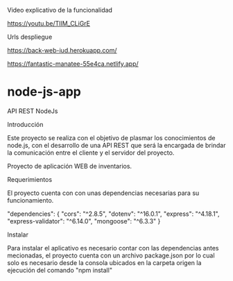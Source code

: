Video explicativo de la funcionalidad

https://youtu.be/TlIM_CLiGrE

Urls despliegue

https://back-web-iud.herokuapp.com/

https://fantastic-manatee-55e4ca.netlify.app/




# node-js-app


API REST NodeJs 

Introducción

Este proyecto se realiza con el objetivo de plasmar los conocimientos de node.js, 
con el desarrollo de una API REST que será la encargada de brindar la comunicación
entre el cliente y el servidor del proyecto.

Proyecto de aplicación WEB de inventarios.


Requerimientos

El proyecto cuenta con con unas dependencias necesarias para su funcionamiento.

 "dependencies": {
    "cors": "^2.8.5",
    "dotenv": "^16.0.1",
    "express": "^4.18.1",
    "express-validator": "^6.14.0",
    "mongoose": "^6.3.3"
  }
  

Instalar

Para instalar el aplicativo es necesario contar con las dependencias antes mecionadas, el proyecto cuenta con un archivo package.json 
por lo cual solo es necesario desde la consola ubicados en la carpeta origen la ejecución del comando "npm install"
